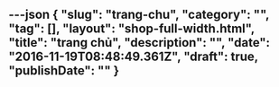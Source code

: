 ---json
{
    "slug": "trang-chu",
    "category": "",
    "tag": [],
    "layout": "shop-full-width.html",
    "title": "trang chủ",
    "description": "",
    "date": "2016-11-19T08:48:49.361Z",
    "draft": true,
    "publishDate": ""
}
---
